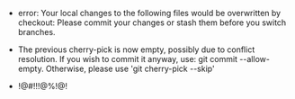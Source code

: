 * error: Your local changes to the following files would be overwritten by checkout: Please commit your changes or stash them before you switch branches.

* The previous cherry-pick is now empty, possibly due to conflict resolution. If you wish to commit it anyway, use: git commit --allow-empty. Otherwise, please use 'git cherry-pick --skip'

* !@#!$!%#!##!@#!@$!@%!@!